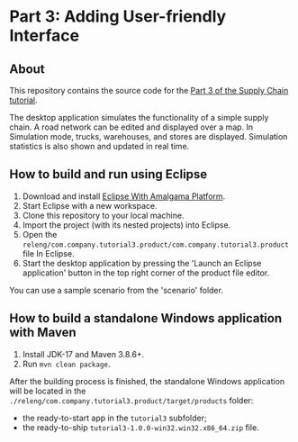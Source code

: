 # Part 3: Adding User-friendly Interface

## About
This repository contains the source code for the [Part 3 of the Supply Chain tutorial](https://platform.amalgamasimulation.com/amalgama/SupplyChainTutorial/sc_tutorial_part_3.html).

The desktop application simulates the functionality of a simple supply chain.
A road network can be edited and displayed over a map.
In Simulation mode, trucks, warehouses, and stores are displayed.
Simulation statistics is also shown and updated in real time.

## How to build and run using Eclipse
1. Download and install [Eclipse With Amalgama Platform](https://platform.amalgamasimulation.com/amalgama/quick_start_eclipse.html).
1. Start Eclipse with a new workspace.
1. Clone this repository to your local machine.
1. Import the project (with its nested projects) into Eclipse.
1. Open the `releng/com.company.tutorial3.product/com.company.tutorial3.product` file In Eclipse.
1. Start the desktop application by pressing the 'Launch an Eclipse application' button in the top right corner of the product file editor.

You can use a sample scenario from the 'scenario' folder.



## How to build a standalone Windows application with Maven
1. Install JDK-17 and Maven 3.8.6+.
1. Run `mvn clean package`.

After the building process is finished, the standalone Windows application will be located in the `./releng/com.company.tutorial3.product/target/products` folder:
- the ready-to-start app in the `tutorial3` subfolder;
- the ready-to-ship `tutorial3-1.0.0-win32.win32.x86_64.zip` file.
